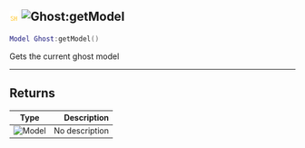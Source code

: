 ## ![shared](../../.gitbook/assets/shared.png) ![Ghost](./readme/ghost "mention"):getModel

```lua
Model Ghost:getModel()
```

Gets the current ghost model

------
## Returns

| Type   | Description |
| ------ | ----------: |
| ![Model](./readme/model "mention") | No description |

